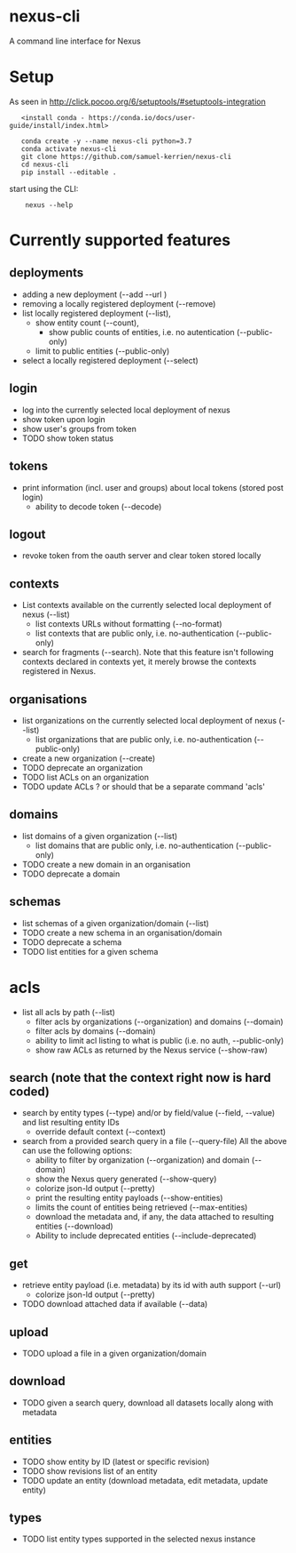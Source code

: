 # nexus-cli
A command line interface for Nexus

# Setup

As seen in http://click.pocoo.org/6/setuptools/#setuptools-integration
```
   <install conda - https://conda.io/docs/user-guide/install/index.html>

   conda create -y --name nexus-cli python=3.7
   conda activate nexus-cli
   git clone https://github.com/samuel-kerrien/nexus-cli
   cd nexus-cli
   pip install --editable .
```

start using the CLI:
```
    nexus --help
```

# Currently supported features

## deployments
* adding a new deployment (--add <name> --url <URL>)
* removing a locally registered deployment (--remove)
* list locally registered deployment (--list), 
  * show entity count (--count), 
    * show public counts of entities, i.e. no autentication (--public-only) 
  * limit to public entities (--public-only)
* select a locally registered deployment (--select)

## login
* log into the currently selected local deployment of nexus
* show token upon login
* show user's groups from token
* TODO show token status

## tokens
* print information (incl. user and groups) about local tokens (stored post login)
    * ability to decode token (--decode)

## logout
* revoke token from the oauth server and clear token stored locally

## contexts
* List contexts available on the currently selected local deployment of nexus (--list)
    * list contexts URLs without formatting (--no-format)
    * list contexts that are public only, i.e. no-authentication (--public-only)
* search for fragments (--search). Note that this feature isn't following contexts declared in contexts yet, 
  it merely browse the contexts registered in Nexus.

## organisations
* list organizations on the currently selected local deployment of nexus (--list)
    * list organizations that are public only, i.e. no-authentication (--public-only)
* create a new organization (--create)
* TODO deprecate an organization
* TODO list ACLs on an organization
* TODO update ACLs ? or should that be a separate command 'acls'

## domains
* list domains of a given organization (--list)
    * list domains that are public only, i.e. no-authentication (--public-only)
* TODO create a new domain in an organisation
* TODO deprecate a domain

## schemas
* list schemas of a given organization/domain (--list)
* TODO create a new schema in an organisation/domain
* TODO deprecate a schema
* TODO list entities for a given schema

# acls
* list all acls by path (--list)
    * filter acls by organizations (--organization) and domains (--domain)
    * filter acls by domains (--domain)
    * ability to limit acl listing to what is public (i.e. no auth, --public-only)
    * show raw ACLs as returned by the Nexus service (--show-raw)

## search (note that the context right now is hard coded)
* search by entity types (--type) and/or by field/value (--field, --value) and list resulting entity IDs
    * override default context (--context)
* search from a provided search query in a file (--query-file)
All the above can use the following options:
    * ability to filter by organization (--organization) and domain (--domain)
    * show the Nexus query generated (--show-query)
    * colorize json-ld output (--pretty)
    * print the resulting entity payloads (--show-entities)
    * limits the count of entities being retrieved (--max-entities)
    * download the metadata and, if any, the data attached to resulting entities (--download)
    * Ability to include deprecated entities (--include-deprecated)

## get
* retrieve entity payload (i.e. metadata) by its id with auth support (--url)
    * colorize json-ld output (--pretty)
* TODO download attached data if available (--data) 

## upload
* TODO upload a file in a given organization/domain

## download
* TODO given a search query, download all datasets locally along with metadata

## entities
* TODO show entity by ID (latest or specific revision)
* TODO show revisions list of an entity
* TODO update an entity (download metadata, edit metadata, update entity) 

## types
* TODO list entity types supported in the selected nexus instance 

